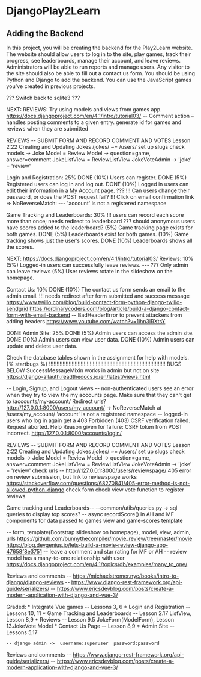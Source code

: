 # DjangoPlay2Learn
## Adding the Backend

In this project, you will be creating the backend for the Play2Learn website.
The website should allow users to log in to the site, play games, track their progress, see leaderboards, manage their account, and leave reviews.
Administrators will be able to run reports and manage users.
Any visitor to the site should also be able to fill out a contact us form.
You should be using Python and Django to add the backend.
You can use the JavaScript games you've created in previous projects.

??? Switch back to sqlite3 ???





NEXT:
REVIEWS:
Try using models and views from games app.
https://docs.djangoproject.com/en/4.1/intro/tutorial03/
-- Comment action – handles posting comments to a given entry.
generate id for games and reviews when they are submitted

REVIEWS -- SUBMIT FORM AND RECORD COMMENT AND VOTES
Lesson 2:22 Creating and Updating Jokes
/jokes/ ~= /users/
set up slugs
check models -> Joke Model = Review Model -> question=game, answer=comment
                JokeListView = ReviewListView
                JokeVoteAdmin -> 'joke' = 'review'

Login and Registration: 25%
DONE (10%) Users can register.
DONE (5%) Registered users can log in and log out.
DONE (10%) Logged in users can edit their information in a My Account page.
??? !!! Can users change their password, or does the POST request fail?
!!! Click on email confirmation link => NoReverseMatch:
--- 'account' is not a registered namespace

Game Tracking and Leaderboards: 30%
!!! users can record each score more than once; needs redirect to leaderboard
??? should anonymous users have scores added to the leaderboard?
(5%) Game tracking page exists for both games.
DONE (5%) Leaderboards exist for both games.
(10%) Game tracking shows just the user’s scores.
DONE (10%) Leaderboards shows all the scores.


NEXT:
https://docs.djangoproject.com/en/4.1/intro/tutorial03/
Reviews: 10%
(5%) Logged-in users can successfully leave reviews.
--- ??? Only admin can leave reviews
(5%) User reviews rotate in the slideshow on the homepage.

Contact Us: 10%
DONE (10%) The contact us form sends an email to the admin email.
!!! needs redirect after form submitted and success message
https://www.twilio.com/blog/build-contact-form-python-django-twilio-sendgrid
https://ordinarycoders.com/blog/article/build-a-django-contact-form-with-email-backend
-- BadHeaderError to prevent attackers from adding headers
https://www.youtube.com/watch?v=1ihn3iRXtsY

DONE Admin Site: 25%
DONE (5%) Admin users can access the admin site.
DONE (10%) Admin users can view user data.
DONE (10%) Admin users can update and delete user data.


Check the database tables shown in the assignment for help with models.
{% startbugs %}
!!!!!!!!!!!!!!!!!!!!!!!!!!!!!!!!!!!!!!!!!!!!!!!!!!!!!!!!!!!!!!!!!!!!!!!!!!!!!
BUGS BELOW
SuccessMessageMixin works in admin but not on site
https://django-allauth.readthedocs.io/en/latest/views.html

-- Login, Signup, and Logout views
    -- non-authenticated users see an error when they try to view the my accounts page.
    Make sure that they can't get to /accounts/my-account/
    Redirect urls?
    http://127.0.0.1:8000/users/my_account/
    -> NoReverseMatch at /users/my_account/
    'account' is not a registered namespace
    -- logged-in users who log in again get a 403
    Forbidden (403)
    CSRF verification failed. Request aborted.
    Help
    Reason given for failure:
    CSRF token from POST incorrect.
    http://127.0.0.1:8000/accounts/login/


REVIEWS -- SUBMIT FORM AND RECORD COMMENT AND VOTES
Lesson 2:22 Creating and Updating Jokes
/jokes/ ~= /users/
set up slugs
check models -> Joke Model = Review Model -> question=game, answer=comment
                JokeListView = ReviewListView
                JokeVoteAdmin -> 'joke' = 'review'
check urls
-- http://127.0.0.1:8000/users/reviewspage/
    405 error on review submission, but link to reviewspage works
    https://stackoverflow.com/questions/68270841/405-error-method-is-not-allowed-python-django
check form
check view
vote function to register reviews

Game tracking and Leaderboards--
--common/utils/queries.py -> sql queries to display top scores?
-- async recordScore() in AH and MF components for data passed to games view and game-scores template

-- form, template(Bootstrap slideshow on homepage), model, view, admin, urls
https://github.com/bunnythecompiler/movie_review/tree/master/movie
https://blog.devgenius.io/lets-build-a-movie-review-django-app-47658f8e3751
-- leave a comment and star rating for MF or AH
-- review model has a many-to-one relationship with user
https://docs.djangoproject.com/en/4.1/topics/db/examples/many_to_one/

Reviews and comments
-- https://michaelstromer.nyc/books/intro-to-django/django-reviews
-- https://www.django-rest-framework.org/api-guide/serializers/
-- https://www.ericsdevblog.com/posts/create-a-modern-application-with-django-and-vue-3/

Graded:
    * Integrate Vue games -- Lessons 3, 6
    * Login and Registration -- Lessons 10, 11
    * Game Tracking and Leaderboards -- Lesson 2.17 ListView, Lesson 8,9
    * Reviews -- Lesson 9.5 JokeForm(ModelForm), Lesson 13.JokeVote Model
    * Contact Us Page -- Lesson 8,9
    * Admin Site -- Lessons 5,17

    -- django admin ->  username:superuser  password:password


Reviews and comments
-- https://www.django-rest-framework.org/api-guide/serializers/
-- https://www.ericsdevblog.com/posts/create-a-modern-application-with-django-and-vue-3/
